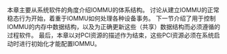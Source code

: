 本章主要从系统软件的角度介绍IOMMU的体系结构。 讨论从建立IOMMU的正常稳态行为开始，着重于IOMMU如何处理各种设备事务。 下一节介绍了用于控制IOMMU的内存中数据结构，以及为正确更新这些（共享）数据结构而必须遵循的过程软件。 最后，本章以对PCI资源的描述作为结束，这些PCI资源必须在系统启动时进行初始化才能配置IOMMU。